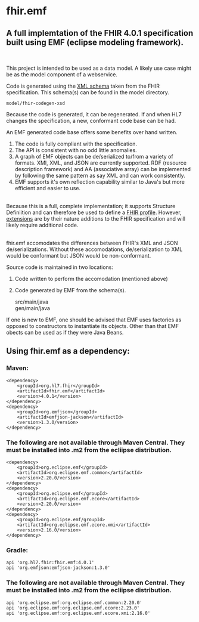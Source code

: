 # fhir.emf

## A full implemtation of the FHIR 4.0.1 specification built using EMF (eclipse modeling framework).  
&nbsp;

This project is intended to be used as a data model.  A likely use case might be as the model component of a webservice.  

Code is generated using the [XML schema](http://hl7.org/fhir/R4/xml.html#schema) taken from the FHIR specification.  This schema(s) can be found in the model directory.

    model/fhir-codegen-xsd  

Because the code is generated, it can be regenerated.  If and when HL7 changes the specification, a new, conformant code base can be had.  

An EMF generated code base offers some benefits over hand written.  

1. The code is fully compliant with the specification.
2. The API is consistent with no odd little anomalies.
3. A graph of EMF objects can be de/serialized to/from a variety of formats.  XMI, XML, and JSON are currently supported.  RDF (resource description framework) and AA (associative array) can be implemented by following the same pattern as say XML and can work consistently.  
4. EMF supports it's own reflection capability similar to Java's but more efficient and easier to use.  
&nbsp;

Because this is a full, complete implementation; it supports Structure Definiition and can therefore be used to define a [FHIR profile](http://hl7.org/fhir/R4/profiling.html#5.1.0).  However, [extensions](http://hl7.org/fhir/R4/profiling.html#api) are by their nature additions to the FHIR specification and will likely require additional code.  
&nbsp;


fhir.emf accomodates the differences between FHIR's XML and JSON de/serializations.  Without these accomodations, de/serialization to XML would be conformant but JSON would be non-conformant.

Source code is maintained in two locations:  

1. Code written to perform the accomodation (mentioned above)
2. Code generated by EMF from the schema(s).  

    src/main/java  
    gen/main/java  

If one is new to EMF, one should be advised that EMF uses factories as opposed to constructors to instantiate its objects.  Other than that EMF obects can be used as if they were Java Beans. 

## Using fhir.emf as a dependency:

### Maven:  

    <dependency>
        <groupId>org.hl7.fhir</groupId>
        <artifactId>fhir.emf</artifactId>
        <version>4.0.1</version>
    </dependency>
    <dependency>
        <groupId>org.emfjson</groupId>
        <artifactId>emfjson-jackson</artifactId>
        <version>1.3.0/version>
    </dependency>

### The following are not available through Maven Central.  They must be installed into .m2 from the ecliipse distribution.
    <dependency>
        <groupId>org.eclipse.emf</groupId>
        <artifactId>org.eclipse.emf.common</artifactId>
        <version>2.20.0/version>
    </dependency>
    <dependency>
        <groupId>org.eclipse.emf</groupId>
        <artifactId>org.eclipse.emf.ecore</artifactId>
        <version>2.20.0/version>
    </dependency>
    <dependency>
        <groupId>org.eclipse.emf/groupId>
        <artifactId>org.eclipse.emf.ecore.xmi</artifactId>
        <version>2.16.0/version>
    </dependency>

### Gradle:  

    api 'org.hl7.fhir:fhir.emf:4.0.1'
    api 'org.emfjson:emfjson-jackson:1.3.0'

### The following are not available through Maven Central.  They must be installed into .m2 from the ecliipse distribution.    
    api 'org.eclipse.emf:org.eclipse.emf.common:2.20.0'
    api 'org.eclipse.emf:org.eclipse.emf.ecore:2.23.0'
    api 'org.eclipse.emf:org.eclipse.emf.ecore.xmi:2.16.0'
